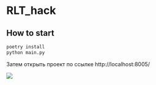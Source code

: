 # RLT_hack

## How to start

```bash
poetry install
python main.py
```

Затем открыть проект по ссылке http://localhost:8005/

<img src="/static/preview.gif"></img>